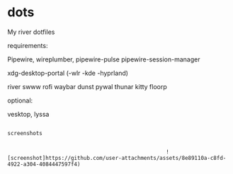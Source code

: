 # dots
My river dotfiles

requirements:

Pipewire, wireplumber, pipewire-pulse pipewire-session-manager 

xdg-desktop-portal (-wlr -kde -hyprland)

river swww rofi waybar dunst pywal thunar kitty floorp

optional:

vesktop, lyssa


                                                                                        screenshots


                                                      ![screenshot]https://github.com/user-attachments/assets/8e89110a-c8fd-4922-a304-4084447597f4)
